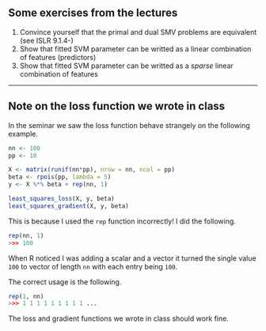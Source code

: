 ## Some exercises from the lectures

1. Convince yourself that the primal and dual SMV problems are equivalent (see ISLR 9.1.4-)
2. Show that fitted SVM parameter can be writted as a linear combination of features (predictors)
3. Show that fitted SVM parameter can be writted as a *sparse* linear combination of features

---

## Note on the loss function we wrote in class

In the seminar we saw the loss function behave strangely on the following example.

``` r
nn <- 100
pp <- 10

X <- matrix(runif(nn*pp), nrow = nn, ncol = pp)
beta <- rpois(pp, lambda = 5)
y <- X %*% beta + rep(nn, 1)

least_squares_loss(X, y, beta)
least_squares_gradient(X, y, beta)
```


This is because I used the `rep` function incorrectly! I did the following.

``` r
rep(nn, 1)
>>> 100
```
When R noticed I was adding a scalar and a vector it turned the single value `100` to vector of length `nn` with each entry being `100`.

The correct usage is the following.

``` r
rep(1, nn)
>>> 1 1 1 1 1 1 1 1 1 ...
```

The loss and gradient functions we wrote in class should work fine.
